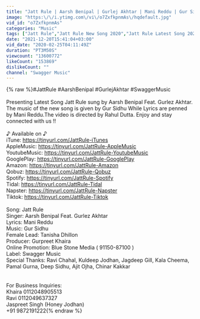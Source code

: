 ```yaml
---
title: "Jatt Rule | Aarsh Benipal | Gurlej Akhtar | Mani Reddu | Gur Sidhu | Swagger Music | New Song 2020"
image: "https:\/\/i.ytimg.com\/vi\/o7ZxfkpnmAs\/hqdefault.jpg"
vid_id: "o7ZxfkpnmAs"
categories: "Music"
tags: ["Jatt Rule","Jatt Rule New Song 2020","Jatt Rule Latest Song 2020"]
date: "2021-12-20T15:41:04+03:00"
vid_date: "2020-02-25T04:11:49Z"
duration: "PT3M50S"
viewcount: "13600772"
likeCount: "153869"
dislikeCount: ""
channel: "Swagger Music"
---
```

{% raw %}#JattRule #AarshBenipal #GurlejAkhtar #SwaggerMusic<br /><br />Presenting Latest Song Jatt Rule sung by Aarsh Benipal Feat. Gurlez Akhtar. The music of the new song is given by Gur Sidhu While Lyrics are penned by Mani Reddu.The video is directed by Rahul Dutta. Enjoy and stay connected with us !!<br /><br />♪ Available on ♪ <br />iTune: <a rel="nofollow" target="blank" href="https://tinyurl.com/JattRule-iTunes">https://tinyurl.com/JattRule-iTunes</a><br />AppleMusic: <a rel="nofollow" target="blank" href="https://tinyurl.com/JattRule-AppleMusic">https://tinyurl.com/JattRule-AppleMusic</a><br />YoutubeMusic: <a rel="nofollow" target="blank" href="https://tinyurl.com/JattRule-YoutubeMusic">https://tinyurl.com/JattRule-YoutubeMusic</a><br />GooglePlay: <a rel="nofollow" target="blank" href="https://tinyurl.com/JattRule-GooglePlay">https://tinyurl.com/JattRule-GooglePlay</a><br />Amazon: <a rel="nofollow" target="blank" href="https://tinyurl.com/JattRule-Amazon">https://tinyurl.com/JattRule-Amazon</a><br />Qobuz: <a rel="nofollow" target="blank" href="https://tinyurl.com/JattRule-Qobuz">https://tinyurl.com/JattRule-Qobuz</a><br />Spotify: <a rel="nofollow" target="blank" href="https://tinyurl.com/JattRule-Spotify">https://tinyurl.com/JattRule-Spotify</a><br />Tidal: <a rel="nofollow" target="blank" href="https://tinyurl.com/JattRule-Tidal">https://tinyurl.com/JattRule-Tidal</a><br />Napster: <a rel="nofollow" target="blank" href="https://tinyurl.com/JattRule-Napster">https://tinyurl.com/JattRule-Napster</a><br />Tiktok: <a rel="nofollow" target="blank" href="https://tinyurl.com/JattRule-Tiktok">https://tinyurl.com/JattRule-Tiktok</a><br /><br />Song: Jatt Rule<br />Singer: Aarsh Benipal Feat. Gurlez Akhtar<br />Lyrics: Mani Reddu<br />Music: Gur Sidhu<br />Female Lead: Tanisha Dhillon<br />Producer: Gurpreet Khaira<br />Online Promotion: Blue Stone Media ( 91150-87100 )<br />Label: Swagger Music<br />Special Thanks: Ravi Chahal, Kuldeep Jodhan, Jagdeep Gill, Kala Cheema, Pamal Gurna, Deep Sidhu, Ajit Ojha, Chinar Kakkar<br /><br /><br />For Business Inquiries:<br />Khaira 0112048905513<br />Ravi 0112049637327<br />Jaspreet Singh (Honey Jodhan)<br />+91 9872191222{% endraw %}
